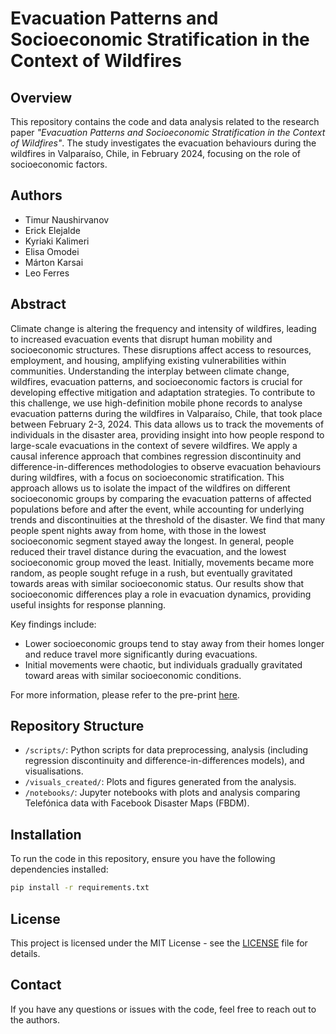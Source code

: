 # Evacuation Patterns and Socioeconomic Stratification in the Context of Wildfires

## Overview
This repository contains the code and data analysis related to the research paper _"Evacuation Patterns and Socioeconomic Stratification in the Context of Wildfires"_. The study investigates the evacuation behaviours during the wildfires in Valparaíso, Chile, in February 2024, focusing on the role of socioeconomic factors.

## Authors
- Timur Naushirvanov
- Erick Elejalde
- Kyriaki Kalimeri
- Elisa Omodei
- Márton Karsai
- Leo Ferres

## Abstract
Climate change is altering the frequency and intensity of wildfires, leading to increased evacuation events that disrupt human mobility and socioeconomic structures. These disruptions affect access to resources, employment, and housing, amplifying existing vulnerabilities within communities. Understanding the interplay between climate change, wildfires, evacuation patterns, and socioeconomic factors is crucial for developing effective mitigation and adaptation strategies. To contribute to this challenge, we use high-definition mobile phone records to analyse evacuation patterns during the wildfires in Valparaíso, Chile, that took place between February 2-3, 2024. This data allows us to track the movements of individuals in the disaster area, providing insight into how people respond to large-scale evacuations in the context of severe wildfires. We apply a causal inference approach that combines regression discontinuity and difference-in-differences methodologies to observe evacuation behaviours during wildfires, with a focus on socioeconomic stratification. This approach allows us to isolate the impact of the wildfires on different socioeconomic groups by comparing the evacuation patterns of affected populations before and after the event, while accounting for underlying trends and discontinuities at the threshold of the disaster. We find that many people spent nights away from home, with those in the lowest socioeconomic segment stayed away the longest. In general, people reduced their travel distance during the evacuation, and the lowest socioeconomic group moved the least. Initially, movements became more random, as people sought refuge in a rush, but eventually gravitated towards areas with similar socioeconomic status. Our results show that socioeconomic differences play a role in evacuation dynamics, providing useful insights for response planning.

Key findings include:
- Lower socioeconomic groups tend to stay away from their homes longer and reduce travel more significantly during evacuations.
- Initial movements were chaotic, but individuals gradually gravitated toward areas with similar socioeconomic conditions.

For more information, please refer to the pre-print [here](https://ar5iv.org/abs/2410.06017).

## Repository Structure

- `/scripts/`: Python scripts for data preprocessing, analysis (including regression discontinuity and difference-in-differences models), and visualisations.
- `/visuals_created/`: Plots and figures generated from the analysis.
- `/notebooks/`: Jupyter notebooks with plots and analysis comparing Telefónica data with Facebook Disaster Maps (FBDM).

## Installation
To run the code in this repository, ensure you have the following dependencies installed:

```bash
pip install -r requirements.txt
```


## License
This project is licensed under the MIT License - see the [LICENSE](LICENSE) file for details.

## Contact
If you have any questions or issues with the code, feel free to reach out to the authors.

